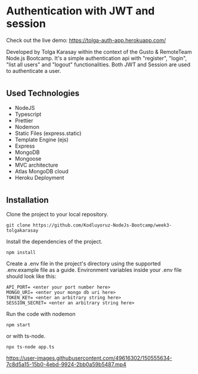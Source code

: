# Authentication with JWT and session

Check out the live demo: https://tolga-auth-app.herokuapp.com/

Developed by Tolga Karasay within the context of the Gusto & RemoteTeam Node.js Bootcamp. It's a simple authentication api with "register", "login", "list all users" and "logout" functionalities. Both JWT and Session are used to authenticate a user.

#

## Used Technologies

- NodeJS
- Typescript
- Prettier
- Nodemon
- Static Files (express.static)
- Template Engine (ejs)
- Express
- MongoDB
- Mongoose
- MVC architecture
- Atlas MongoDB cloud
- Heroku Deployment

#

## Installation

Clone the project to your local repository.

```
git clone https://github.com/Kodluyoruz-NodeJs-Bootcamp/week3-tolgakarasay
```

Install the dependencies of the project.

```
npm install
```

Create a .env file in the project's directory using the supported .env.example file as a guide. Environment variables inside your .env file should look like this:

```
API_PORT= <enter your port number here>
MONGO_URI= <enter your mongo db uri here>
TOKEN_KEY= <enter an arbitrary string here>
SESSION_SECRET= <enter an arbitrary string here>
```

Run the code with nodemon

```
npm start
```

or with ts-node.

```
npx ts-node app.ts
```

https://user-images.githubusercontent.com/49616302/150555634-7c8d5a15-15b0-4ebd-9924-2bb0a59b5487.mp4
